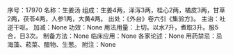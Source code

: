 序号：17970
名称：生姜汤
组成：生姜4两，泽泻3两，桂心2两，橘皮3两，甘草2两，茯苓4两，人参1两，大黄4两。
出处：《外台》卷六引《集验方》。
主治：吐逆干呕。
加减：None
功效：None
用法用量：上切。以水7升，煮取3升。服5合，日3次。
制备方法：None
临床应用：None
各家论述：None
用药禁忌：忌海藻、菘菜、醋物、生葱。
附注：None
